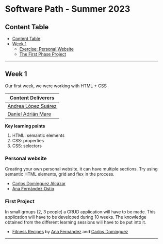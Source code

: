 # Software Path - Summer 2023

## Content Table

- [Content Table](#content-table)
- [Week 1](#week-1)
    - [Exercise: Personal Website](#personal-website)
    - [The First Phase Project](#first-project)

----------------------------------------------------------------
## Week 1
Our first week, we were working with HTML + CSS

| **Content Deliverers** |
|------------------------|
| [Andrea López Suárez](https://github.com/andrealps)        |
| [Daniel Adrián Mare](https://github.com/JustDMare)         |

**Key learning points**

1. HTML: semantic elements
2. CSS: properties
3. CSS: selectors

### Personal website

Creating your own personal website, it can have multiple sections. Try using semantic HTML elements, grid and flex in the process.

- [Carlos Domínguez Alcázar](https://c4rlos99.github.io/Portfolio/)
- [Ana Fernández Ostio](https://anaostio.github.io/portofolio-exercise/)

### First Project

In small groups (2, 3 people) a CRUD application will have to be made. This application will have to be developed during 10 weeks. The knowledge obtained from the different learning sessions will have to be put into it.

- [Fitness Recipes](https://github.com/AnaOstio/fitness-recipes) by [Ana Fernández](https://github.com/AnaOstio) and [Carlos Domínguez](https://github.com/C4rlos99)

----------------------------------------------------------------